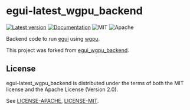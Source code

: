 # egui-latest_wgpu_backend

[![Latest version](https://img.shields.io/crates/v/egui-latest_wgpu_backend.svg)](https://crates.io/crates/egui-latest_wgpu_backend)
[![Documentation](https://docs.rs/egui-latest_wgpu_backend/badge.svg)](https://docs.rs/egui-latest_wgpu_backend)
![MIT](https://img.shields.io/badge/license-MIT-blue.svg)
![Apache](https://img.shields.io/badge/license-Apache-blue.svg)

Backend code to run [egui](https://github.com/emilk/egui) using [wgpu](https://wgpu.rs/).

This project was forked from [egui_wgpu_backend](https://github.com/hasenbanck/egui_wgpu_backend).

## License
egui-latest_wgpu_backend is distributed under the terms of both the MIT license and the Apache License (Version 2.0).

See [LICENSE-APACHE](LICENSE-APACHE), [LICENSE-MIT](LICENSE-MIT).
